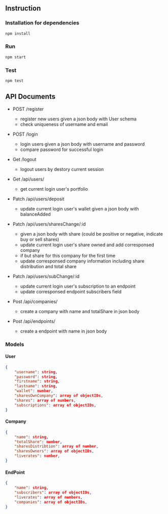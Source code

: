 
## Instruction

### Installation for dependencies

```bash
npm install
```
### Run

```bash
npm start
```
### Test

```bash
npm test
```

## API Documents


- POST /register
    - register new users given a json body with User schema
    - check uniqueness of username and email
- POST /login
    - login users given a json body with username and password
    - compare password for successful login
- Get /logout
    - logout users by destory current session

- Get /api/users/
    - get current login user's portfolio
- Patch /api/users/deposit
    - update current login user's wallet given a json body with balanceAdded
- Patch /api/users/sharesChange/:id
    - given a json body with share (could be positive or negative, indicate buy or sell shares)
    - update current login user's share owned and add corresponsed company 
     - if but share for this company for the first time
    - update corresponsed company information including share distribution and total share

- Patch /api/users/subChange/:id
    - update current login user's subscription to an endpoint
    - update corresponsed endpoint subscribers field

- Post /api/companies/
    - create a company with name and totalShare in json body
- Post /api/endpoints/
    - create a endpoint with name in json body
### Models

#### User

```Json
{
    "username": string,
    "password": string,
    "firstname": string,
    "lastname": string,
    "wallet": number,
    "sharesOwnCompany": array of objectIDs,
    "shares": array of numbers,
    "subscriptions": array of objectIDs,
}
```

#### Company

```Json
{
    "name": string,
    "totalShare": number,
    "sharesDistribtion": array of number,
    "sharesOwners": array of objectIDs,
    "liverates": number,
}
```

#### EndPoint

```Json
{
    "name": string,
    "subscribers": array of objectIDs,
    "liverates": array of numbers,
    "companies": array of objectIDs,
}
```

